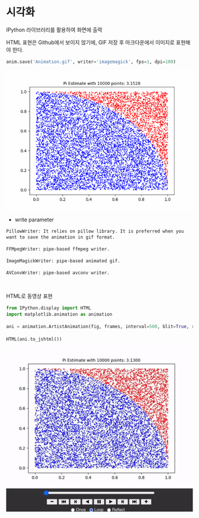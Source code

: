 # 시각화

IPython 라이브러리를 활용하여 화면에 출력

HTML 표현은 Github에서 보이지 않기에, GIF 저장 후 마크다운에서 이미지로 표현해야 한다.
```python
anim.save('Animation.gif', writer='imagemagick', fps=1, dpi=100)
```
<img src='imgs/Animation.gif'>

- write parameter

```
PillowWriter: It relies on pillow library. It is preferred when you want to save the animation in gif format.

FFMpegWriter: pipe-based ffmpeg writer.

ImageMagickWriter: pipe-based animated gif.

AVConvWriter: pipe-based avconv writer.
```

<br>

HTML로 동영상 표현

```python
from IPython.display import HTML
import matplotlib.animation as animation

ani = animation.ArtistAnimation(fig, frames, interval=500, blit=True, repeat_delay=1000)

HTML(ani.to_jshtml())
```
<img src='imgs/jshtml.gif'>